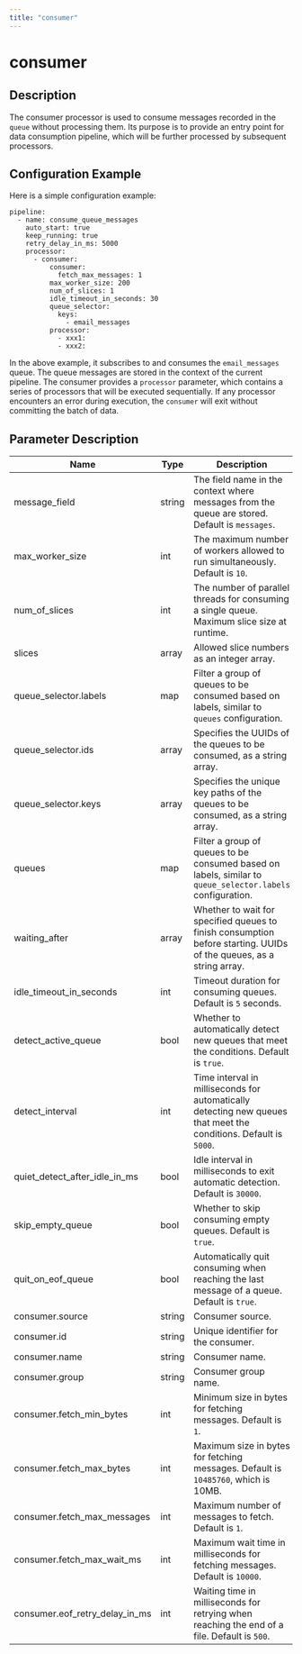 ```yaml
---
title: "consumer"
---
```


# consumer

## Description

The consumer processor is used to consume messages recorded in the `queue` without processing them. Its purpose is to provide an entry point for data consumption pipeline, which will be further processed by subsequent processors.

## Configuration Example

Here is a simple configuration example:

```
pipeline:
  - name: consume_queue_messages
    auto_start: true
    keep_running: true
    retry_delay_in_ms: 5000
    processor:
      - consumer:
          consumer:
            fetch_max_messages: 1
          max_worker_size: 200
          num_of_slices: 1
          idle_timeout_in_seconds: 30
          queue_selector:
            keys:
              - email_messages
          processor:
            - xxx1:
            - xxx2:
```

In the above example, it subscribes to and consumes the `email_messages` queue. The queue messages are stored in the context of the current pipeline. The consumer provides a `processor` parameter, which contains a series of processors that will be executed sequentially. If any processor encounters an error during execution, the `consumer` will exit without committing the batch of data.

## Parameter Description

| Name                  | Type   | Description                                                         |
| --------------------- | ------ | ------------------------------------------------------------------- |
| message_field         | string | The field name in the context where messages from the queue are stored. Default is `messages`. |
| max_worker_size       | int    | The maximum number of workers allowed to run simultaneously. Default is `10`. |
| num_of_slices         | int    | The number of parallel threads for consuming a single queue. Maximum slice size at runtime. |
| slices                | array  | Allowed slice numbers as an integer array.                         |
| queue_selector.labels | map    | Filter a group of queues to be consumed based on labels, similar to `queues` configuration. |
| queue_selector.ids    | array  | Specifies the UUIDs of the queues to be consumed, as a string array. |
| queue_selector.keys   | array  | Specifies the unique key paths of the queues to be consumed, as a string array. |
| queues                | map    | Filter a group of queues to be consumed based on labels, similar to `queue_selector.labels` configuration. |
| waiting_after         | array  | Whether to wait for specified queues to finish consumption before starting. UUIDs of the queues, as a string array. |
| idle_timeout_in_seconds | int  | Timeout duration for consuming queues. Default is `5` seconds. |
| detect_active_queue   | bool   | Whether to automatically detect new queues that meet the conditions. Default is `true`. |
| detect_interval       | int    | Time interval in milliseconds for automatically detecting new queues that meet the conditions. Default is `5000`. |
| quiet_detect_after_idle_in_ms | bool | Idle interval in milliseconds to exit automatic detection. Default is `30000`. |
| skip_empty_queue      | bool   | Whether to skip consuming empty queues. Default is `true`. |
| quit_on_eof_queue     | bool   | Automatically quit consuming when reaching the last message of a queue. Default is `true`. |
| consumer.source       | string | Consumer source.                                                   |
| consumer.id           | string | Unique identifier for the consumer.                                |
| consumer.name         | string | Consumer name.                                                     |
| consumer.group        | string | Consumer group name.                                               |
| consumer.fetch_min_bytes | int  | Minimum size in bytes for fetching messages. Default is `1`.       |
| consumer.fetch_max_bytes | int  | Maximum size in bytes for fetching messages. Default is `10485760`, which is 10MB. |
| consumer.fetch_max_messages | int | Maximum number of messages to fetch. Default is `1`.               |
| consumer.fetch_max_wait_ms | int | Maximum wait time in milliseconds for fetching messages. Default is `10000`. |
| consumer.eof_retry_delay_in_ms | int | Waiting time in milliseconds for retrying when reaching the end of a file. Default is `500`. |